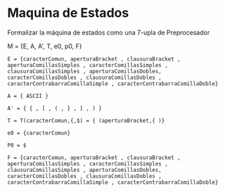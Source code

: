 
# Maquina de Estados
Formalizar la máquina de estados como una 7-upla de Preprocesador
 

M = {E, A, A', T, e0, p0, F}


    E = {caracterComun, aperturaBracket , clausuraBracket , aperturaComillasSimples , caracterComillasSimples , clausuraComillasSimples , aperturaComillasDobles,                            caracterComillasDobles , clausuraComillasDobles , caracterContrabarraComillaSimple , caracterContrabarraComillaDoble} 
    
    A = { ASCII }
    
    A' = { { , [ , ( , } , ] , ) }
    
    T = T(caracterComun,{,$) = { (aperturaBracket,{ )}
    
    e0 = {caracterComun}
    
    P0 = $
    
    F = {caracterComun, aperturaBracket , clausuraBracket , aperturaComillasSimples , caracterComillasSimples , clausuraComillasSimples , aperturaComillasDobles,                            caracterComillasDobles , clausuraComillasDobles , caracterContrabarraComillaSimple , caracterContrabarraComillaDoble}


    
    
    
